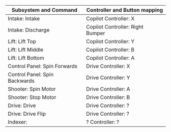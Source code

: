 Subsystem and Command | Controller and Button mapping
------------ | -------------
Intake: Intake | Copilot Controller: X
Intake: Discharge | Copilot Controller: Right Bumper
Lift: Lift Top | Copilot Controller: Y
Lift: Lift Middle | Copilot Controller: B
Lift: Lift Bottom | Copilot Controller: A
Control Panel: Spin Forwards | Drive Controller: X
Control Panel: Spin Backwards | Drive Controller: Y
Shooter: Spin Motor | Drive Controller: A
Shooter: Stop Motor | Drive Controller: B
Drive: Drive | Drive Controller: ?
Drive: Drive Flip | Drive Controller: ?
Indexer: | ? Controller: ?
